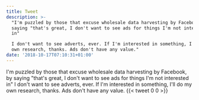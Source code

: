 ```yaml
---
title: Tweet
description: >-
  "I'm puzzled by those that excuse wholesale data harvesting by Facebook, by
  saying "that's great, I don't want to see ads for things I'm not interested
  in"

  I don't want to see adverts, ever. If I'm interested in something, I'll do my
  own research, thanks. Ads don't have any value."
date: '2018-10-17T07:10:31+01:00'
---
```

I'm puzzled by those that excuse wholesale data harvesting by Facebook, by saying "that's great, I don't want to see ads for things I'm not interested in"
I don't want to see adverts, ever. If I'm interested in something, I'll do my own research, thanks. Ads don't have any value.
      {{< tweet 0 0 >}}
    
